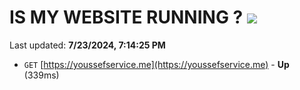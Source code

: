 # IS MY WEBSITE RUNNING ? [![](https://img.shields.io/static/v1?label=Sponsor&message=%E2%9D%A4&logo=GitHub&color=%23fe8e86)](https://github.com/sponsors/Youssef-Lehmam)

Last updated: **7/23/2024, 7:14:25 PM**

- `GET` [https://youssefservice.me](https://youssefservice.me) - **Up** (339ms)
